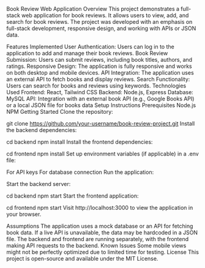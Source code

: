 Book Review Web Application
Overview
This project demonstrates a full-stack web application for book reviews. It allows users to view, add, and search for book reviews. The project was developed with an emphasis on full-stack development, responsive design, and working with APIs or JSON data.

Features Implemented
User Authentication: Users can log in to the application to add and manage their book reviews.
Book Review Submission: Users can submit reviews, including book titles, authors, and ratings.
Responsive Design: The application is fully responsive and works on both desktop and mobile devices.
API Integration: The application uses an external API to fetch books and display reviews.
Search Functionality: Users can search for books and reviews using keywords.
Technologies Used
Frontend: React, Tailwind CSS
Backend: Node.js, Express
Database: MySQL 
API: Integration with an external book API (e.g., Google Books API) or a local JSON file for books data
Setup Instructions
Prerequisites
Node.js
NPM
Getting Started
Clone the repository:
 
git clone https://github.com/your-username/book-review-project.git
Install the backend dependencies:
 
cd backend
npm install
Install the frontend dependencies:
 
cd frontend
npm install
Set up environment variables (if applicable) in a .env file:

For API keys
For database connection
Run the application:

Start the backend server:
 
cd backend
npm start
Start the frontend application:
 
cd frontend
npm start
Visit http://localhost:3000 to view the application in your browser.

 
Assumptions
The application uses a mock database or an API for fetching book data. If a live API is unavailable, the data may be hardcoded in a JSON file.
The backend and frontend are running separately, with the frontend making API requests to the backend.
Known Issues
Some mobile views might not be perfectly optimized due to limited time for testing.
License
This project is open-source and available under the MIT License.
